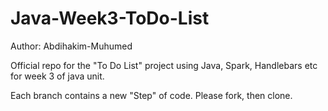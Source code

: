 # Java-Week3-ToDo-List

Author: Abdihakim-Muhumed

Official repo for the "To Do List" project using Java, Spark, Handlebars etc for week 3 of java unit.

Each branch contains a new "Step" of code. Please fork, then clone.
